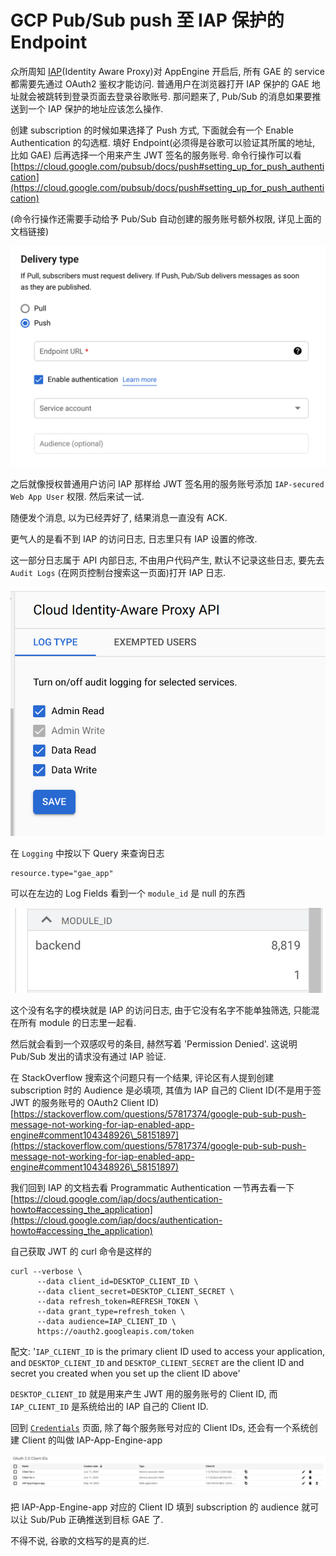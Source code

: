 # GCP Pub/Sub push 至 IAP 保护的 Endpoint

众所周知 [IAP](https://cloud.google.com/iap/docs)(Identity Aware Proxy)对 AppEngine 开启后, 所有 GAE 的 service 都需要先通过 OAuth2 鉴权才能访问. 普通用户在浏览器打开 IAP 保护的 GAE 地址就会被跳转到登录页面去登录谷歌账号. 那问题来了, Pub/Sub 的消息如果要推送到一个 IAP 保护的地址应该怎么操作.

创建 subscription 的时候如果选择了 Push 方式, 下面就会有一个 Enable Authentication 的勾选框. 填好 Endpoint(必须得是谷歌可以验证其所属的地址, 比如 GAE) 后再选择一个用来产生 JWT 签名的服务账号. 命令行操作可以看 [https://cloud.google.com/pubsub/docs/push#setting_up_for_push_authentication](https://cloud.google.com/pubsub/docs/push#setting_up_for_push_authentication)

(命令行操作还需要手动给予 Pub/Sub 自动创建的服务账号额外权限, 详见上面的文档链接)

![](<../.gitbook/assets/image (60).png>)

之后就像授权普通用户访问 IAP 那样给 JWT 签名用的服务账号添加 `IAP-secured Web App User` 权限. 然后来试一试.

随便发个消息, 以为已经弄好了, 结果消息一直没有 ACK.

更气人的是看不到 IAP 的访问日志, 日志里只有 IAP 设置的修改.

这一部分日志属于 API 内部日志, 不由用户代码产生, 默认不记录这些日志, 要先去 `Audit Logs` (在网页控制台搜索这一页面)打开 IAP 日志.

![](<../.gitbook/assets/image (61).png>)

在 `Logging` 中按以下 Query 来查询日志

```
resource.type="gae_app"
```

可以在左边的 Log Fields 看到一个 `module_id` 是 null 的东西

![](<../.gitbook/assets/image (65) (1) (1).png>)

这个没有名字的模块就是 IAP 的访问日志, 由于它没有名字不能单独筛选, 只能混在所有 module 的日志里一起看.

然后就会看到一个双感叹号的条目, 赫然写着 'Permission Denied'. 这说明 Pub/Sub 发出的请求没有通过 IAP 验证.

在 StackOverflow 搜索这个问题只有一个结果, 评论区有人提到创建 subscription 时的 Audience 是必填项, 其值为 IAP 自己的 Client ID(不是用于签 JWT 的服务账号的 OAuth2 Client ID) [https://stackoverflow.com/questions/57817374/google-pub-sub-push-message-not-working-for-iap-enabled-app-engine#comment104348926\_58151897](https://stackoverflow.com/questions/57817374/google-pub-sub-push-message-not-working-for-iap-enabled-app-engine#comment104348926\_58151897)

我们回到 IAP 的文档去看 Programmatic Authentication 一节再去看一下 [https://cloud.google.com/iap/docs/authentication-howto#accessing_the_application](https://cloud.google.com/iap/docs/authentication-howto#accessing_the_application)

自己获取 JWT 的 curl 命令是这样的

```
curl --verbose \
      --data client_id=DESKTOP_CLIENT_ID \
      --data client_secret=DESKTOP_CLIENT_SECRET \
      --data refresh_token=REFRESH_TOKEN \
      --data grant_type=refresh_token \
      --data audience=IAP_CLIENT_ID \
      https://oauth2.googleapis.com/token
```

配文: '`IAP_CLIENT_ID` is the primary client ID used to access your application, and `DESKTOP_CLIENT_ID` and `DESKTOP_CLIENT_SECRET` are the client ID and secret you created when you set up the client ID above'

`DESKTOP_CLIENT_ID` 就是用来产生 JWT 用的服务账号的 Client ID, 而 `IAP_CLIENT_ID` 是系统给出的 IAP 自己的 Client ID.

回到 [`Credentials`](https://console.cloud.google.com/apis/credentials) 页面, 除了每个服务账号对应的 Client IDs, 还会有一个系统创建 Client 的叫做 IAP-App-Engine-app

![](<../.gitbook/assets/image (63).png>)

把 IAP-App-Engine-app 对应的 Client ID 填到 subscription 的 audience 就可以让 Sub/Pub 正确推送到目标 GAE 了.

不得不说, 谷歌的文档写的是真的烂.
